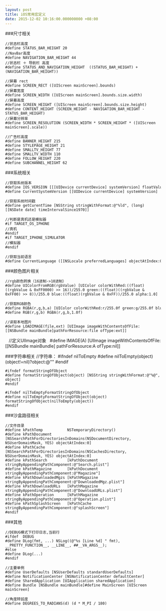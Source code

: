 ```yaml
---
layout: post
title: iOS常用宏定义
date: 2015-12-02 10:16:00.000000000 +08:00
---
```


###尺寸相关

    //状态栏高度
    #define STATUS_BAR_HEIGHT 20
    //NavBar高度
    #define NAVIGATION_BAR_HEIGHT 44
    //状态栏 ＋ 导航栏 高度
    #define STATUS_AND_NAVIGATION_HEIGHT  ((STATUS_BAR_HEIGHT) + (NAVIGATION_BAR_HEIGHT))

    //屏幕 rect
    #define SCREEN_RECT ([UIScreen mainScreen].bounds)
    //屏幕宽度
    #define SCREEN_WIDTH ([UIScreen mainScreen].bounds.size.width)
    //屏幕高度
    #define SCREEN_HEIGHT ([UIScreen mainScreen].bounds.size.height)
    #define CONTENT_HEIGHT (SCREEN_HEIGHT - NAVIGATION_BAR_HEIGHT - STATUS_BAR_HEIGHT)
    //屏幕分辨率
    #define SCREEN_RESOLUTION (SCREEN_WIDTH * SCREEN_HEIGHT * ([UIScreen mainScreen].scale))

    //广告栏高度
    #define BANNER_HEIGHT 215
    #define STYLEPAGE_HEIGHT 21
    #define SMALLTV_HEIGHT 77
    #define SMALLTV_WIDTH 110
    #define FOLLOW_HEIGHT 220
    #define SUBCHANNEL_HEIGHT 62


###系统相关

    //获取系统版本         
    #define IOS_VERSION [[[UIDevice currentDevice] systemVersion] floatValue] 
    #define CurrentSystemVersion [[UIDevice currentDevice] systemVersion] 

    //获取系统时间戳
    #define getCurentTime [NSString stringWithFormat:@"%ld", (long)[[NSDate date] timeIntervalSince1970]]

    //判断是真机还是模拟器
    #if TARGET_OS_IPHONE
    //真机
    #endif
    #if TARGET_IPHONE_SIMULATOR
    //模拟器
    #endif

    //获取当前语言  
    #define CurrentLanguage ([[NSLocale preferredLanguages] objectAtIndex:0]) 

###颜色图片相关

    //rgb颜色转换（16进制->10进制）  
    #define UIColorFromRGB(rgbValue) [UIColor colorWithRed:((float)((rgbValue & 0xFF0000) >> 16))/255.0 green:((float)((rgbValue & 0xFF00) >> 8))/255.0 blue:((float)(rgbValue & 0xFF))/255.0 alpha:1.0]  

    //获取RGB颜色  
    #define RGBA(r,g,b,a) [UIColor colorWithRed:r/255.0f green:g/255.0f blue:b/255.0f alpha:a]  
    #define RGB(r,g,b) RGBA(r,g,b,1.0f)

    //读取本地图片  
    #define LOADIMAGE(file,ext) [UIImage imageWithContentsOfFile:[[NSBundle mainBundle]pathForResource:file ofType:ext]]  
  
    //定义UIImage对象  
    #define IMAGE(A) [UIImage imageWithContentsOfFile:[[NSBundle mainBundle] pathForResource:A ofType:nil]]  


###字符串相关
    //字符串：
    #ifndef nilToEmpty
    #define nilToEmpty(object) (object!=nil)?object:@""
    #endif

    #ifndef formatStringOfObject
    #define formatStringOfObject(object) [NSString stringWithFormat:@"%@", object]
    #endif

    #ifndef nilToEmptyFormatStringOfObject
    #define nilToEmptyFormatStringOfObject(object) formatStringOfObject(nilToEmpty(object))
    #endif

###沙盒路径相关

    //文件目录
    #define kPathTemp           NSTemporaryDirectory()
    #define kPathDocument       [NSSearchPathForDirectoriesInDomains(NSDocumentDirectory, NSUserDomainMask, YES) objectAtIndex:0]
    #define kPathCache          [NSSearchPathForDirectoriesInDomains(NSCachesDirectory, NSUserDomainMask, YES) objectAtIndex:0]
    #define kPathSearch         [kPathDocument  stringByAppendingPathComponent:@"Search.plist"]
    #define kPathMagazine       [kPathDocument stringByAppendingPathComponent:@"Magazine"]
    #define kPathDownloadedMgzs [kPathMagazine stringByAppendingPathComponent:@"DownloadedMgz.plist"]
    #define kPathDownloadURLs   [kPathMagazine stringByAppendingPathComponent:@"DownloadURLs.plist"]
    #define kPathOperation      [kPathMagazine stringByAppendingPathComponent:@"Operation.plist"]
    #define kPathSplashScreen   [kPathCache stringByAppendingPathComponent:@"splashScreen"]
    #endif

###其他

    //DEBUG模式下打印日志,当前行  
    #ifdef  DEBUG  
    #define DLog(fmt, ...) NSLog((@"%s [Line %d] " fmt), __PRETTY_FUNCTION__, __LINE__, ##__VA_ARGS__);  
    #else  
    #define DLog(...)  
    #endif 

    //主要单例
    #define UserDefaults [NSUserDefaults standardUserDefaults]
    #define NotificationCenter [NSNotificationCenter defaultCenter]
    #define SharedApplication [UIApplication sharedApplication]
    #define Bundle [NSBundle mainBundle]#define MainScreen [UIScreen mainScreen]

    //角度转弧度
    #define DEGREES_TO_RADIANS(d) (d * M_PI / 180)

